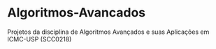 # Algoritmos-Avancados
Projetos da disciplina de Algoritmos Avançados e suas Aplicações em ICMC-USP (SCC0218)
